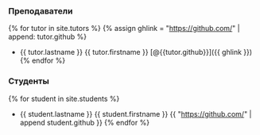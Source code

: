 ### Преподаватели

{% for tutor in site.tutors %}
{% assign ghlink = "https://github.com/" | append: tutor.github %}
- {{ tutor.lastname }} {{ tutor.firstname }} [@{{tutor.github}}]({{ ghlink }})
{% endfor %}

### Студенты

{% for student in site.students %}
- {{ student.lastname }} {{ student.firstname }} {{ "https://github.com/" | append student.github }}
{% endfor %}
